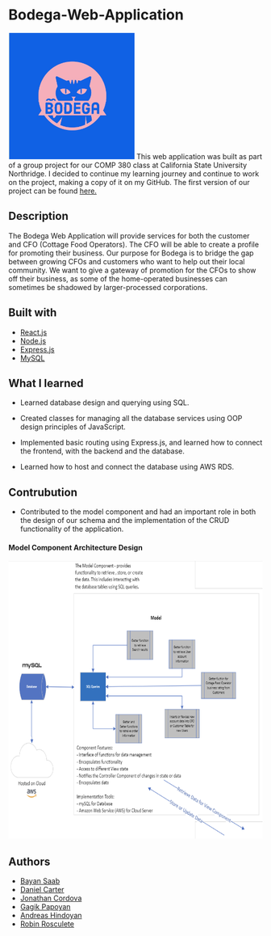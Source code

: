 # Bodega-Web-Application
 <img src="https://github.com/RobinRosculete/Bodega-Web-Application/blob/main/client/src/components/header/BodegaCat.jpg" width="250" height = "250">
This web application was built as part of a group project for our COMP 380 class at California State University Northridge. I decided to continue my learning journey and continue to work on the project, making a copy of it on my GitHub. The first version of our project can be found <a href="https://github.com/southwatertribe/thebodegateam"> here. </a> 


## Description
The Bodega Web Application will provide services for both the customer and CFO (Cottage Food Operators). The CFO will be able to create a profile for promoting their business. Our purpose for Bodega is to bridge the gap between growing CFOs and customers who want to help out their local community. We want to give a gateway of promotion for the CFOs to show off their business, as some of the home-operated businesses can sometimes be shadowed by larger-processed corporations.

## Built with

* [React.js](https://reactjs.org/)
* [Node.js](https://nodejs.org/en/)
* [Express.js](https://expressjs.com/)
* [MySQL](https://www.mysql.com/)

## What I learned

* Learned database design and querying using SQL.

* Created classes for managing all the database services using OOP design principles of JavaScript. 

* Implemented basic routing using Express.js, and learned how to connect the frontend, with the backend and the database.

* Learned how to host and connect the database using AWS RDS.

## Contrubution
* Contributed to the model component and had an important role in both the design of our schema and the implementation of the CRUD functionality of the application. 

#### Model Component Architecture Design

<img src="https://github.com/RobinRosculete/Bodega-Web-Application/blob/main/Images/ARCH%20Design.png" width="800" height = "550" >

## Authors

* [Bayan Saab](https://github.com/Bayans90)
* [Daniel Carter](https://github.com/southwatertribe)
* [Jonathan Cordova](https://github.com/cordova-jon1618)
* [Gagik Papoyan](https://github.com/Gago-H)
* [Andreas Hindoyan](https://github.com/AndoHopar)
* [Robin Rosculete](https://github.com/RobinRosculete)
